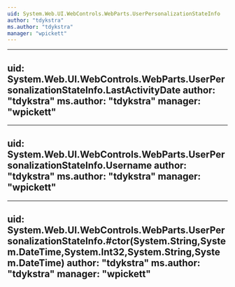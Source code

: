 ```yaml
---
uid: System.Web.UI.WebControls.WebParts.UserPersonalizationStateInfo
author: "tdykstra"
ms.author: "tdykstra"
manager: "wpickett"
---
```


---
uid: System.Web.UI.WebControls.WebParts.UserPersonalizationStateInfo.LastActivityDate
author: "tdykstra"
ms.author: "tdykstra"
manager: "wpickett"
---

---
uid: System.Web.UI.WebControls.WebParts.UserPersonalizationStateInfo.Username
author: "tdykstra"
ms.author: "tdykstra"
manager: "wpickett"
---

---
uid: System.Web.UI.WebControls.WebParts.UserPersonalizationStateInfo.#ctor(System.String,System.DateTime,System.Int32,System.String,System.DateTime)
author: "tdykstra"
ms.author: "tdykstra"
manager: "wpickett"
---
